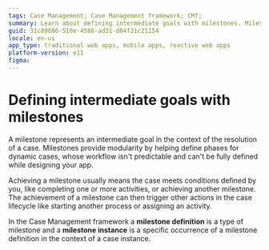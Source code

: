 ```yaml
---
tags: Case Management; Case Management framework; CMf;
summary: Learn about defining intermediate goals with milestones. Milestones provide modularity by helping define phases for dynamic cases. 
guid: 31c89686-510e-4586-ad31-d04f21c21154
locale: en-us
app_type: traditional web apps, mobile apps, reactive web apps
platform-version: o11
figma:
---
```


# Defining intermediate goals with milestones

A milestone represents an intermediate goal in the context of the resolution of a case. Milestones provide modularity by helping define phases for dynamic cases, whose workflow isn't predictable and can't be fully defined while designing your app.

Achieving a milestone usually means the case meets conditions defined by you, like completing one or more activities, or achieving another milestone.
The achievement of a milestone can then trigger other actions in the case lifecycle like starting another process or assigning an activity.

In the Case Management framework a **milestone definition** is a type of milestone and a **milestone instance** is a specific occurrence of a milestone definition in the context of a case instance.
